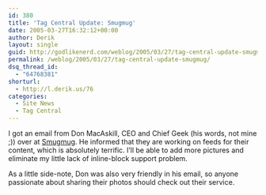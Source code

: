 ```yaml
---
id: 380
title: 'Tag Central Update: Smugmug'
date: 2005-03-27T16:32:12+00:00
author: Derik
layout: single
guid: http://godlikenerd.com/weblog/2005/03/27/tag-central-update-smugmug/
permalink: /weblog/2005/03/27/tag-central-update-smugmug/
dsq_thread_id:
  - "64768381"
shorturl:
  - http://l.derik.us/76
categories:
  - Site News
  - Tag Central
---
```

I got an email from Don MacAskill, CEO and Chief Geek (his words, not mine ;)) over at [Smugmug](http://www.smugmug.com). He informed that they are working on feeds for their content, which is absolutely terrific. I&#8217;ll be able to add more pictures and eliminate my little lack of inline-block support problem.

As a little side-note, Don was also very friendly in his email, so anyone passionate about sharing their photos should check out their service.